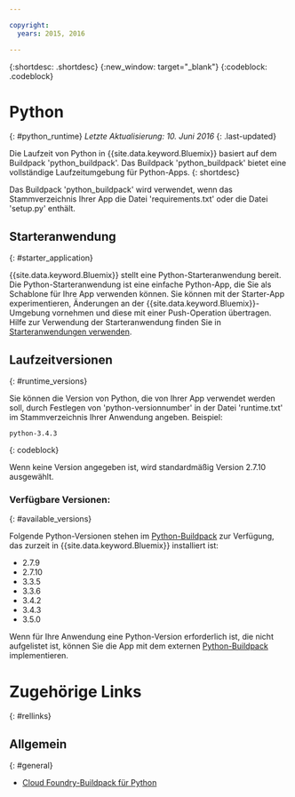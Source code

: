 ```yaml
---

copyright:
  years: 2015, 2016

---
```


{:shortdesc: .shortdesc}
{:new_window: target="_blank"}
{:codeblock: .codeblock}

# Python
{: #python_runtime}
*Letzte Aktualisierung: 10. Juni 2016*
{: .last-updated}

Die Laufzeit von Python in {{site.data.keyword.Bluemix}} basiert auf dem Buildpack 'python_buildpack'.
Das Buildpack 'python_buildpack' bietet eine vollständige Laufzeitumgebung für Python-Apps.
{: shortdesc}

Das Buildpack 'python_buildpack' wird verwendet, wenn das Stammverzeichnis Ihrer App die Datei 'requirements.txt' oder die Datei 'setup.py' enthält.

## Starteranwendung
{: #starter_application}

{{site.data.keyword.Bluemix}} stellt eine Python-Starteranwendung bereit.  Die Python-Starteranwendung ist eine einfache Python-App, die Sie als Schablone für Ihre App verwenden können. Sie können mit der Starter-App experimentieren, Änderungen an der {{site.data.keyword.Bluemix}}-Umgebung vornehmen und diese mit einer Push-Operation übertragen.  Hilfe zur Verwendung der Starteranwendung finden Sie in [Starteranwendungen verwenden](../../cfapps/starter_app_usage.html).

## Laufzeitversionen
{: #runtime_versions}

Sie können die Version von Python, die von Ihrer App verwendet werden soll, durch Festlegen von 'python-versionnumber' in der Datei 'runtime.txt' im Stammverzeichnis Ihrer Anwendung angeben. Beispiel:

```
python-3.4.3
```
{: codeblock}

Wenn keine Version angegeben ist, wird standardmäßig Version 2.7.10 ausgewählt.

### Verfügbare Versionen:
{: #available_versions}

Folgende Python-Versionen stehen im [Python-Buildpack](https://github.com/cloudfoundry/python-buildpack/releases/tag/v1.5.1) zur Verfügung, das zurzeit in {{site.data.keyword.Bluemix}} installiert ist:

* 2.7.9
* 2.7.10
* 3.3.5
* 3.3.6
* 3.4.2
* 3.4.3
* 3.5.0

Wenn für Ihre Anwendung eine Python-Version erforderlich ist, die nicht aufgelistet ist, können Sie die App mit dem externen [Python-Buildpack](https://github.com/cloudfoundry/python-buildpack) implementieren.

# Zugehörige Links
{: #rellinks}
## Allgemein
{: #general}
* [Cloud Foundry-Buildpack für Python](https://github.com/cloudfoundry/python-buildpack)
